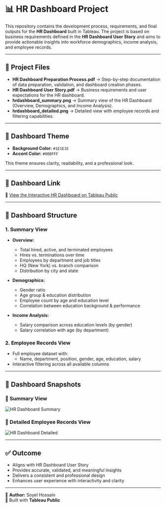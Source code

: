 # 📊 HR Dashboard Project

This repository contains the development process, requirements, and final outputs for the **HR Dashboard** built in Tableau. The project is based on business requirements defined in the **HR Dashboard User Story** and aims to provide actionable insights into workforce demographics, income analysis, and employee records.

---

## 📂 Project Files
- **HR Dashboard Preparation Process.pdf** → Step-by-step documentation of data preparation, validation, and dashboard creation phases.  
- **HR Dashboard User Story.pdf** → Business requirements and user expectations for the HR dashboard.  
- **hrdashboard_summary.png** → Summary view of the HR Dashboard (Overview, Demographics, and Income Analysis).  
- **hrdashboard_detailed.png** → Detailed view with employee records and filtering capabilities.  

---

## 🎨 Dashboard Theme
- **Background Color:** `#1E1E1E`  
- **Accent Color:** `#00BFFF`  

This theme ensures clarity, readability, and a professional look.

---

## 🚀 Dashboard Link
🔗 [View the Interactive HR Dashboard on Tableau Public](https://public.tableau.com/app/profile/soyel.hossain/viz/HRDashboard_17558508464700/HRSummary?publish=yes)

---

## 📑 Dashboard Structure

### 1. **Summary View**
- **Overview:**  
  - Total hired, active, and terminated employees  
  - Hires vs. terminations over time  
  - Employees by department and job titles  
  - HQ (New York) vs. branch comparison  
  - Distribution by city and state  

- **Demographics:**  
  - Gender ratio  
  - Age group & education distribution  
  - Employee count by age and education level  
  - Correlation between education background & performance  

- **Income Analysis:**  
  - Salary comparison across education levels (by gender)  
  - Salary correlation with age (by department)  

### 2. **Employee Records View**
- Full employee dataset with:  
  - Name, department, position, gender, age, education, salary  
- Interactive filtering across all available columns  

---

## 📸 Dashboard Snapshots
### 🔹 Summary View
![HR Dashboard Summary](hrdashboard_summary.png)

### 🔹 Detailed Employee Records View
![HR Dashboard Detailed](hrdashboard_detailed.png)

---

## ✅ Outcome
- Aligns with HR Dashboard User Story  
- Provides accurate, validated, and meaningful insights  
- Delivers a consistent and professional design  
- Enhances user experience with interactivity and clarity  

---

👤 **Author:** Soyel Hossain  
📌 Built with **Tableau Public**  


